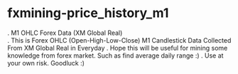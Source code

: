 # fxmining-price_history_m1
.
M1 OHLC Forex Data (XM Global Real)<br>
.
This is Forex OHLC (Open-High-Low-Close) M1 Candlestick Data 
Collected From XM Global Real in Everyday 
.
Hope this will be useful for mining some knowledge 
from forex market. Such as find average daily range :)
.
Use at your own risk. Goodluck :)


